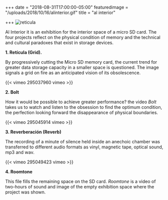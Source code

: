+++
date = "2018-08-31T17:00:00-05:00"
featuredimage = "/uploads/2018/10/16/alinterior.gif"
title = "al interior"

+++
<img class="full" src="/uploads/2018/10/14/tarjeta.jpg" alt="reticula">

Al Interior it is an exhibition for the interior space of a micro SD card. The four projects reflect on the physical condition of memory and the technical and cultural paradoxes that exist in storage devices.

**1. Retícula (Grid).**

By progressively cutting the Micro SD memory card, the current trend for greater data storage capacity in a smaller space is questioned. The image signals a grid on fire as an anticipated vision of its obsolescence.

{{< vimeo 295037960 vimeo >}}

**2. Bolt**

How it would be possible to achieve greater performance? the video _Bolt_ takes us to watch and listen to the obsession to find the optimum condition, the perfection looking forward the disappearance of physical boundaries.

{{< vimeo 295045914 vimeo >}}

**3. Reverberación (Reverb)**

The recording of a minute of silence held inside an anechoic chamber was transferred to different audio formats as vinyl, magnetic tape, optical sound, mp3 and wav.

{{< vimeo 295049423 vimeo >}}

**4. Roomtone**

This file fills the remaining space on the SD card. _Roomtone_ is a video of two-hours of sound and image of the empty exhibition space where the project was shown.